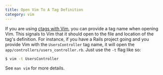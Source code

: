 ```yaml
---
title: Open Vim To A Tag Definition
category: vim
---
```


If you are using [ctags with Vim](https://andrew.stwrt.ca/posts/vim-ctags/),
you can provide a tag name when opening Vim. This signals to Vim that it
should open to the file and location of the tag's definition. For instance,
if you have a Rails project going and you provide Vim with the
`UsersController` tag name, it will open the
`app/controllers/users_controller.rb`. Just use the `-t` flag like so:

```bash
$ vim -t UsersController
```

See `man vim` for more details.
